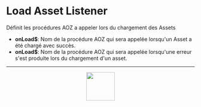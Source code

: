 # Load Asset Listener
Définit les procédures AOZ a appeler lors du chargement des Assets
- **onLoad&dollar;**: Nom de la procédure AOZ qui sera appelée lorsqu'un Asset a été chargé avec succès.
- **onLoad&dollar;**: Nom de la procédure AOZ qui sera appelée lorsqu'une erreur s'est produite lors du chargement d'un asset.
---
<p align="center"><img valign="middle" width="76px" src="https://drive.google.com/uc?export=view&id=1c2KO0LJpvMS9X9CAGV6dOfciR7OWhdKA" /></p>